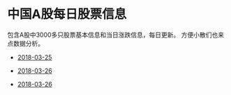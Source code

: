 # 中国A股每日股票信息

包含A股中3000多只股票基本信息和当日涨跌信息，每日更新。
方便小散们也来点数据分析。


* [2018-03-25](https://navyran.oss-cn-shanghai.aliyuncs.com/docs/stock/stock-2018-03-25.xlsx)

* [2018-03-26](https://navyran.oss-cn-shanghai.aliyuncs.com/docs/stock/stock-2018-03-26.xlsx)

* [2018-03-26](https://navyran.oss-cn-shanghai.aliyuncs.com/docs/stock/stock-2018-03-26.xlsx)

